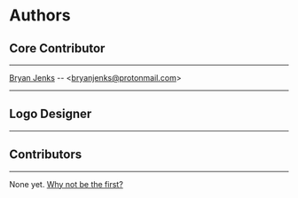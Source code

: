 # Authors

## Core Contributor

---

[Bryan Jenks](https://github.com/tallguyjenks) -- &lt;bryanjenks@protonmail.com&gt;

---

## Logo Designer

---

## Contributors

---

None yet. [Why not be the first?](CONTRIBUTING.md)
